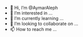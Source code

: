 - 👋 Hi, I’m @AymarAleph
- 👀 I’m interested in ...
- 🌱 I’m currently learning ...
- 💞️ I’m looking to collaborate on ...
- 📫 How to reach me ...

<!---
AymarAleph/AymarAleph is a ✨ special ✨ repository because its `README.md` (this file) appears on your GitHub profile.
You can click the Preview link to take a look at your changes.
--->
